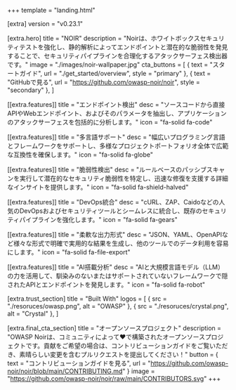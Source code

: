 +++
template = "landing.html"

[extra]
version = "v0.23.1"

[extra.hero]
title = "NOIR"
description = "Noirは、ホワイトボックスセキュリティテストを強化し、静的解析によってエンドポイントと潜在的な脆弱性を発見することで、セキュリティパイプラインを合理化するアタックサーフェス検出器です。"
image = "./images/noir-wallpaper.jpg"
cta_buttons = [
    { text = "スタートガイド", url = "./get_started/overview", style = "primary" },
    { text = "GitHubで見る", url = "https://github.com/owasp-noir/noir", style = "secondary" },
]

[[extra.features]]
title = "エンドポイント検出"
desc = "ソースコードから直接APIやWebエンドポイント、およびそのパラメータを抽出し、アプリケーションのアタックサーフェスを包括的に分析します。"
icon = "fa-solid fa-code"

[[extra.features]]
title = "多言語サポート"
desc = "幅広いプログラミング言語とフレームワークをサポートし、多様なプロジェクトポートフォリオ全体で広範な互換性を確保します。"
icon = "fa-solid fa-globe"

[[extra.features]]
title = "脆弱性検出"
desc = "ルールベースのパッシブスキャンを実行して潜在的なセキュリティ脆弱性を特定し、迅速な修復を支援する詳細なインサイトを提供します。"
icon = "fa-solid fa-shield-halved"

[[extra.features]]
title = "DevOps統合"
desc = "cURL、ZAP、Caidoなどの人気のDevOpsおよびセキュリティツールとシームレスに統合し、既存のセキュリティパイプラインを強化します。"
icon = "fa-solid fa-gears"

[[extra.features]]
title = "柔軟な出力形式"
desc = "JSON、YAML、OpenAPIなど様々な形式で明確で実用的な結果を生成し、他のツールでのデータ利用を容易にします。"
icon = "fa-solid fa-file-export"

[[extra.features]]
title = "AI搭載分析"
desc = "AIと大規模言語モデル（LLM）の力を活用して、馴染みのないまたはサポートされていないフレームワークで隠されたAPIとエンドポイントを発見します。"
icon = "fa-solid fa-robot"

[extra.trust_section]
title = "Built With"
logos = [
    { src = "./resoruces/owasp.png", alt = "OWASP" },
    { src = "./resoruces/crystal.png", alt = "Crystal" },
]

[extra.final_cta_section]
title = "オープンソースプロジェクト"
description = "OWASP Noirは、コミュニティによって❤️で構築されたオープンソースプロジェクトです。貢献をご希望の場合は、コントリビューションガイドをご覧いただき、素晴らしい変更を含むプルリクエストを提出してください！"
button = { text = "コントリビューションガイドを見る", url = "https://github.com/owasp-noir/noir/blob/main/CONTRIBUTING.md" }
image = "https://github.com/owasp-noir/noir/raw/main/CONTRIBUTORS.svg"
+++